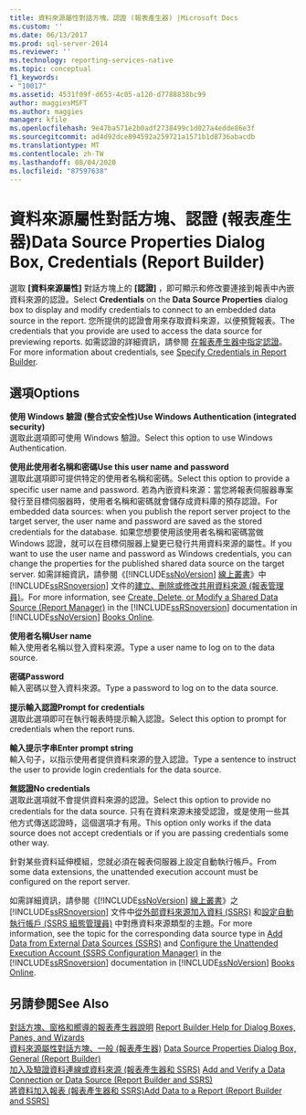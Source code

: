 ```yaml
---
title: 資料來源屬性對話方塊、認證 (報表產生器) |Microsoft Docs
ms.custom: ''
ms.date: 06/13/2017
ms.prod: sql-server-2014
ms.reviewer: ''
ms.technology: reporting-services-native
ms.topic: conceptual
f1_keywords:
- "10017"
ms.assetid: 4531f09f-d653-4c05-a120-d7788838bc99
author: maggiesMSFT
ms.author: maggies
manager: kfile
ms.openlocfilehash: 9e47ba571e2b0adf2738499c1d027a4edde86e3f
ms.sourcegitcommit: ad4d92dce894592a259721a1571b1d8736abacdb
ms.translationtype: MT
ms.contentlocale: zh-TW
ms.lasthandoff: 08/04/2020
ms.locfileid: "87597638"
---
```

# <a name="data-source-properties-dialog-box-credentials-report-builder"></a><span data-ttu-id="235dd-102">資料來源屬性對話方塊、認證 (報表產生器)</span><span class="sxs-lookup"><span data-stu-id="235dd-102">Data Source Properties Dialog Box, Credentials (Report Builder)</span></span>
  <span data-ttu-id="235dd-103">選取 **[資料來源屬性]** 對話方塊上的 **[認證]** ，即可顯示和修改要連接到報表中內嵌資料來源的認證。</span><span class="sxs-lookup"><span data-stu-id="235dd-103">Select **Credentials** on the **Data Source Properties** dialog box to display and modify credentials to connect to an embedded data source in the report.</span></span> <span data-ttu-id="235dd-104">您所提供的認證會用來存取資料來源，以便預覽報表。</span><span class="sxs-lookup"><span data-stu-id="235dd-104">The credentials that you provide are used to access the data source for previewing reports.</span></span> <span data-ttu-id="235dd-105">如需認證的詳細資訊，請參閱 [在報表產生器中指定認證](../../2014/reporting-services/specify-credentials-in-report-builder.md)。</span><span class="sxs-lookup"><span data-stu-id="235dd-105">For more information about credentials, see [Specify Credentials in Report Builder](../../2014/reporting-services/specify-credentials-in-report-builder.md).</span></span>  
  
## <a name="options"></a><span data-ttu-id="235dd-106">選項</span><span class="sxs-lookup"><span data-stu-id="235dd-106">Options</span></span>  
 <span data-ttu-id="235dd-107">**使用 Windows 驗證 (整合式安全性)**</span><span class="sxs-lookup"><span data-stu-id="235dd-107">**Use Windows Authentication (integrated security)**</span></span>  
 <span data-ttu-id="235dd-108">選取此選項即可使用 Windows 驗證。</span><span class="sxs-lookup"><span data-stu-id="235dd-108">Select this option to use Windows Authentication.</span></span>  
  
 <span data-ttu-id="235dd-109">**使用此使用者名稱和密碼**</span><span class="sxs-lookup"><span data-stu-id="235dd-109">**Use this user name and password**</span></span>  
 <span data-ttu-id="235dd-110">選取此選項即可提供特定的使用者名稱和密碼。</span><span class="sxs-lookup"><span data-stu-id="235dd-110">Select this option to provide a specific user name and password.</span></span> <span data-ttu-id="235dd-111">若為內嵌資料來源：當您將報表伺服器專案發行至目標伺服器時，使用者名稱和密碼就會儲存成資料庫的預存認證。</span><span class="sxs-lookup"><span data-stu-id="235dd-111">For embedded data sources: when you publish the report server project to the target server, the user name and password are saved as the stored credentials for the database.</span></span> <span data-ttu-id="235dd-112">如果您想要使用該使用者名稱和密碼當做 Windows 認證，就可以在目標伺服器上變更已發行共用資料來源的屬性。</span><span class="sxs-lookup"><span data-stu-id="235dd-112">If you want to use the user name and password as Windows credentials, you can change the properties for the published shared data source on the target server.</span></span> <span data-ttu-id="235dd-113">如需詳細資訊，請參閱《[!INCLUDE[ssNoVersion](../includes/ssnoversion-md.md)] [線上叢書](https://go.microsoft.com/fwlink/?linkid=121312)》中 [!INCLUDE[ssRSnoversion](../includes/ssrsnoversion-md.md)] 文件的[建立、刪除或修改共用資料來源 &#40;報表管理員&#41;](../../2014/reporting-services/create-delete-or-modify-a-shared-data-source-report-manager.md)。</span><span class="sxs-lookup"><span data-stu-id="235dd-113">For more information, see [Create, Delete, or Modify a Shared Data Source &#40;Report Manager&#41;](../../2014/reporting-services/create-delete-or-modify-a-shared-data-source-report-manager.md) in the [!INCLUDE[ssRSnoversion](../includes/ssrsnoversion-md.md)] documentation in [!INCLUDE[ssNoVersion](../includes/ssnoversion-md.md)] [Books Online](https://go.microsoft.com/fwlink/?linkid=121312).</span></span>  
  
 <span data-ttu-id="235dd-114">**使用者名稱**</span><span class="sxs-lookup"><span data-stu-id="235dd-114">**User name**</span></span>  
 <span data-ttu-id="235dd-115">輸入使用者名稱以登入資料來源。</span><span class="sxs-lookup"><span data-stu-id="235dd-115">Type a user name to log on to the data source.</span></span>  
  
 <span data-ttu-id="235dd-116">**密碼**</span><span class="sxs-lookup"><span data-stu-id="235dd-116">**Password**</span></span>  
 <span data-ttu-id="235dd-117">輸入密碼以登入資料來源。</span><span class="sxs-lookup"><span data-stu-id="235dd-117">Type a password to log on to the data source.</span></span>  
  
 <span data-ttu-id="235dd-118">**提示輸入認證**</span><span class="sxs-lookup"><span data-stu-id="235dd-118">**Prompt for credentials**</span></span>  
 <span data-ttu-id="235dd-119">選取此選項即可在執行報表時提示輸入認證。</span><span class="sxs-lookup"><span data-stu-id="235dd-119">Select this option to prompt for credentials when the report runs.</span></span>  
  
 <span data-ttu-id="235dd-120">**輸入提示字串**</span><span class="sxs-lookup"><span data-stu-id="235dd-120">**Enter prompt string**</span></span>  
 <span data-ttu-id="235dd-121">輸入句子，以指示使用者提供資料來源的登入認證。</span><span class="sxs-lookup"><span data-stu-id="235dd-121">Type a sentence to instruct the user to provide login credentials for the data source.</span></span>  
  
 <span data-ttu-id="235dd-122">**無認證**</span><span class="sxs-lookup"><span data-stu-id="235dd-122">**No credentials**</span></span>  
 <span data-ttu-id="235dd-123">選取此選項就不會提供資料來源的認證。</span><span class="sxs-lookup"><span data-stu-id="235dd-123">Select this option to provide no credentials for the data source.</span></span> <span data-ttu-id="235dd-124">只有在資料來源未接受認證，或是使用一些其他方式傳送認證時，這個選項才有用。</span><span class="sxs-lookup"><span data-stu-id="235dd-124">This option only works if the data source does not accept credentials or if you are passing credentials some other way.</span></span>  
  
 <span data-ttu-id="235dd-125">針對某些資料延伸模組，您就必須在報表伺服器上設定自動執行帳戶。</span><span class="sxs-lookup"><span data-stu-id="235dd-125">From some data extensions, the unattended execution account must be configured on the report server.</span></span>  
  
 <span data-ttu-id="235dd-126">如需詳細資訊，請參閱《[!INCLUDE[ssNoVersion](../includes/ssnoversion-md.md)] [線上叢書](https://go.microsoft.com/fwlink/?linkid=121312)》之 [!INCLUDE[ssRSnoversion](../includes/ssrsnoversion-md.md)] 文件中[從外部資料來源加入資料 &#40;SSRS&#41;](report-data/add-data-from-external-data-sources-ssrs.md) 和[設定自動執行帳戶 &#40;SSRS 組態管理員&#41;](install-windows/configure-the-unattended-execution-account-ssrs-configuration-manager.md) 中對應資料來源類型的主題。</span><span class="sxs-lookup"><span data-stu-id="235dd-126">For more information, see the topic for the corresponding data source type in [Add Data from External Data Sources &#40;SSRS&#41;](report-data/add-data-from-external-data-sources-ssrs.md) and [Configure the Unattended Execution Account &#40;SSRS Configuration Manager&#41;](install-windows/configure-the-unattended-execution-account-ssrs-configuration-manager.md) in the [!INCLUDE[ssRSnoversion](../includes/ssrsnoversion-md.md)] documentation in [!INCLUDE[ssNoVersion](../includes/ssnoversion-md.md)] [Books Online](https://go.microsoft.com/fwlink/?linkid=121312).</span></span>  
  
## <a name="see-also"></a><span data-ttu-id="235dd-127">另請參閱</span><span class="sxs-lookup"><span data-stu-id="235dd-127">See Also</span></span>  
 <span data-ttu-id="235dd-128">[對話方塊、窗格和嚮導的報表產生器說明](../../2014/reporting-services/report-builder-help-for-dialog-boxes-panes-and-wizards.md) </span><span class="sxs-lookup"><span data-stu-id="235dd-128">[Report Builder Help for Dialog Boxes, Panes, and Wizards](../../2014/reporting-services/report-builder-help-for-dialog-boxes-panes-and-wizards.md) </span></span>  
 <span data-ttu-id="235dd-129">[資料來源屬性對話方塊、一般 &#40;報表產生器&#41;](../../2014/reporting-services/data-source-properties-dialog-box-general-report-builder.md) </span><span class="sxs-lookup"><span data-stu-id="235dd-129">[Data Source Properties Dialog Box, General &#40;Report Builder&#41;](../../2014/reporting-services/data-source-properties-dialog-box-general-report-builder.md) </span></span>  
 <span data-ttu-id="235dd-130">[加入及驗證資料連線或資料來源 &#40;報表產生器和 SSRS&#41;](report-data/add-and-verify-a-data-connection-report-builder-and-ssrs.md) </span><span class="sxs-lookup"><span data-stu-id="235dd-130">[Add and Verify a Data Connection or Data Source &#40;Report Builder and SSRS&#41;](report-data/add-and-verify-a-data-connection-report-builder-and-ssrs.md) </span></span>  
 [<span data-ttu-id="235dd-131">將資料加入報表 &#40;報表產生器和 SSRS&#41;</span><span class="sxs-lookup"><span data-stu-id="235dd-131">Add Data to a Report &#40;Report Builder and SSRS&#41;</span></span>](report-data/report-datasets-ssrs.md)  
  
  
